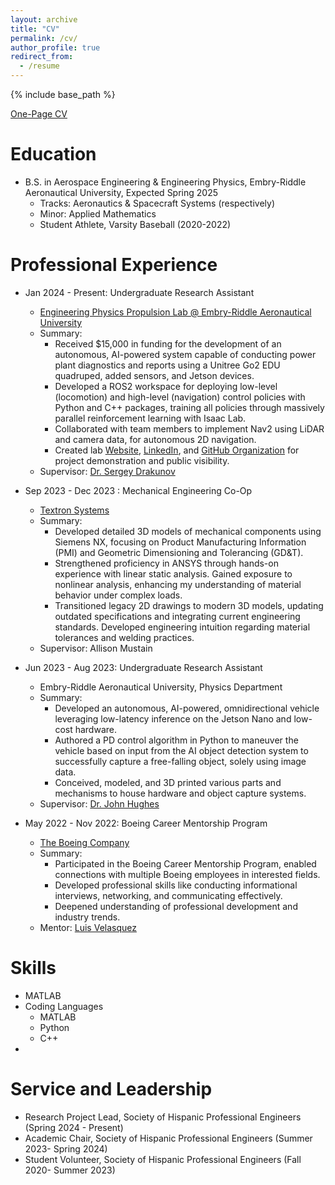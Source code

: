 ```yaml
---
layout: archive
title: "CV"
permalink: /cv/
author_profile: true
redirect_from:
  - /resume
---
```


{% include base_path %}

[One-Page CV](https://gabearod2.github.io/files/resume_fall_2024.pdf)

Education
======
* B.S. in Aerospace Engineering & Engineering Physics, Embry-Riddle Aeronautical University, Expected Spring 2025
  * Tracks: Aeronautics & Spacecraft Systems (respectively)
  * Minor: Applied Mathematics
  * Student Athlete, Varsity Baseball (2020-2022)

Professional Experience
======
* Jan 2024 - Present: Undergraduate Research Assistant
  * [Engineering Physics Propulsion Lab @ Embry-Riddle Aeronautical University](https://eppl.us)
  * Summary: 
    * Received $15,000 in funding for the development of an autonomous, AI-powered system capable of conducting power plant diagnostics and reports using a Unitree Go2 EDU quadruped, added sensors, and Jetson devices.
    * Developed a ROS2 workspace for deploying low-level (locomotion) and high-level (navigation) control policies with Python and C++ packages, training all policies through massively parallel reinforcement learning with Isaac Lab.
    * Collaborated with team members to implement Nav2 using LiDAR and camera data, for autonomous 2D navigation.
    * Created lab [Website](https://eppl.us), [LinkedIn](https://linkedin.com/company/eppl-erau-db), and [GitHub Organization](https://github.com/eppl-erau-db) for project demonstration and public visibility. 
  * Supervisor: [Dr. Sergey Drakunov](https://faculty.erau.edu/Sergey.Drakunov)

* Sep 2023 - Dec 2023 : Mechanical Engineering Co-Op
  * [Textron Systems](https://www.textronsystems.com/)
  * Summary: 
    * Developed detailed 3D models of mechanical components using Siemens NX, focusing on Product Manufacturing Information (PMI) and Geometric Dimensioning and Tolerancing (GD&T). 
    * Strengthened proficiency in ANSYS through hands-on experience with linear static analysis. Gained exposure to nonlinear analysis, enhancing my understanding of material behavior under complex loads.
    * Transitioned legacy 2D drawings to modern 3D models, updating outdated specifications and integrating current engineering standards. Developed engineering intuition regarding material tolerances and welding practices.
  * Supervisor: Allison Mustain

* Jun 2023 - Aug 2023: Undergraduate Research Assistant
  * Embry-Riddle Aeronautical University, Physics Department
  * Summary:
    * Developed an autonomous, AI-powered, omnidirectional vehicle leveraging low-latency inference on the Jetson Nano and low-cost hardware. 
    * Authored a PD control algorithm in Python to maneuver the vehicle based on input from the AI object detection system to successfully capture a free-falling object, solely using image data. 
    * Conceived, modeled, and 3D printed various parts and mechanisms to house hardware and object capture systems.
  * Supervisor: [Dr. John Hughes](https://faculty.erau.edu/John.Hughes)

* May 2022 - Nov 2022: Boeing Career Mentorship Program
  * [The Boeing Company](https://www.boeing.com/)
  * Summary:
    * Participated in the Boeing Career Mentorship Program, enabled connections with multiple Boeing employees in interested fields.
    * Developed professional skills like conducting informational interviews, networking, and communicating effectively. 
    * Deepened understanding of professional development and industry trends.
  * Mentor: [Luis Velasquez](https://www.linkedin.com/in/luis-velasquez-7404058a/)
  
Skills
======
* MATLAB
* Coding Languages
  * MATLAB
  * Python
  * C++
* 
  
Service and Leadership
======
* Research Project Lead, Society of Hispanic Professional Engineers (Spring 2024 - Present)
* Academic Chair, Society of Hispanic Professional Engineers (Summer 2023- Spring 2024)
* Student Volunteer, Society of Hispanic Professional Engineers (Fall 2020- Summer 2023)

